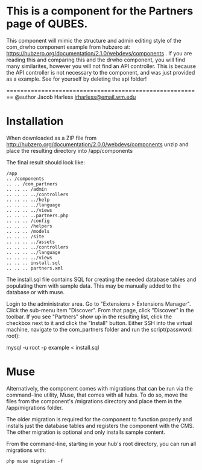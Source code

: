 This is a component for the Partners page of QUBES.
=======================================================

This component will mimic the structure and admin editing style of the com_drwho component example from hubzero at:
https://hubzero.org/documentation/2.1.0/webdevs/components .
If you are reading this and comparing this and the drwho component, you will find many similarites, however you will not find an API controller.
This is because the API controller is not necessary to the component, and was just provided as a example.
	See for yourself by deleting the api folder!
    
========================================================
@author Jacob Harless jrharless@email.wm.edu

Installation
============

When downloaded as a ZIP file from http://hubzero.org/documentation/2.0.0/webdevs/components
unzip and place the resulting directory into /app/components

The final result should look like:

    /app
    .. /components
    .. .. /com_partners
    .. .. .. /admin
    .. .. .. ../controllers
    .. .. .. ../help
    .. .. .. ../language
    .. .. .. ../views
    .. .. .. ..partners.php
    .. .. .. /config
    .. .. .. /helpers
    .. .. .. /models
    .. .. .. /site
    .. .. .. ../assets
    .. .. .. ../controllers
    .. .. .. ../language
    .. .. .. ../views
    .. .. .. install.sql
    .. .. .. partners.xml

The install.sql file contains SQL for creating the needed database tables and populating them
with sample data. This may be manually added to the database or with muse.

Login to the administrator area. Go to "Extensions > Extensions Manager". Click the sub-menu
item "Discover". From that page, click "Discover" in the toolbar. If you see "Partners" show up
in the resulting list, click the checkbox next to it and click the "Install" button.
Either SSH into the virtual machine, navigate to the com_partners folder and run the script(password: root):

mysql -u root -p example < install.sql


Muse
============

Alternatively, the component comes with migrations that can be run via the command-line utility, 
Muse, that comes with all hubs. To do so, move the files from the component's /migrations
directory and place them in the /app/migrations folder.

The older migration is required for the component to function properly and installs just the 
database tables and registers the component with the CMS. The other migration is optional and 
only installs sample content.

From the command-line, starting in your hub's root directory, you can run all migrations with:

    php muse migration -f
